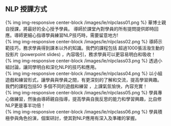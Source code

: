 <h2>NLP 授課方式</h2>

<div class="row">
  <div class="col-md-4">
    {% img img-responsive center-block /images/le/nlpclass01.png %} 華博士親自授課，將最好的全心授予學員。 導師於課堂內對學員的所有提問提供即時回應。導師更細心指導學員練習NLP技巧時，需要留意地方!
  </div>
  <div class="col-md-4">
    {% img img-responsive center-block /images/le/nlpclass02.png %} 導師示範技巧，務求學員得到課本以外的知識。我們的課程包括 超過1000張活潑生動的投影片 (powerpoint slides) ，內容吸引，務求學員可以更容易明白和吸收！
  </div>
  <div class="col-md-4">
    {% img img-responsive center-block /images/le/nlpclass03.png %} 透過小組討論，讓同學明白和深化NLP的技巧和應用。
  </div>
</div>
<div class="row">
  <div class="col-md-4">
    {% img img-responsive center-block /images/le/nlpclass04.png %} 以小組遊戲和練習形式，讓學員與學員之間，有更深刻的了解和交流，提高學習興趣。 我們的課程包括50 多個不同的遊戲和練習 ，上課氣氛愉快，內容充實！
  </div>
  <div class="col-md-4">
    {% img img-responsive center-block /images/le/nlpclass05.png %} 學員專心做練習，然後由導師親自指導，提高學員自我反思的能力和學習興趣，比自修NLP更是事半功倍！
  </div>
  <div class="col-md-4">
    {% img img-responsive center-block /images/le/nlpclass06.png %} 學員積極參與角色扮演，個案研討，使其對NLP應用有深入及準確的掌握。
  </div>
</div>

